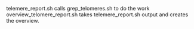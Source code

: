 telemere_report.sh calls grep_telomeres.sh to do the work
overview_telomere_report.sh takes telemere_report.sh output and creates the overview.

